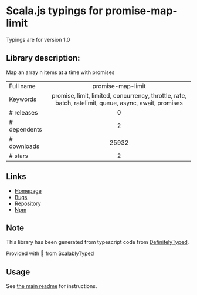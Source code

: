 
# Scala.js typings for promise-map-limit

Typings are for version 1.0

## Library description:
Map an array n items at a time with promises

|                    |                 |
| ------------------ | :-------------: |
| Full name          | promise-map-limit |
| Keywords           | promise, limit, limited, concurrency, throttle, rate, batch, ratelimit, queue, async, await, promises |
| # releases         | 0 |
| # dependents       | 2 |
| # downloads        | 25932 |
| # stars            | 2 |

## Links
- [Homepage](https://github.com/dbrockman/promise-map-limit#readme)
- [Bugs](https://github.com/dbrockman/promise-map-limit/issues)
- [Repository](https://github.com/dbrockman/promise-map-limit)
- [Npm](https://www.npmjs.com/package/promise-map-limit)
    


## Note
This library has been generated from typescript code from [DefinitelyTyped](https://definitelytyped.org).

Provided with :purple_heart: from [ScalablyTyped](https://github.com/oyvindberg/ScalablyTyped)

## Usage
See [the main readme](../../readme.md) for instructions.


